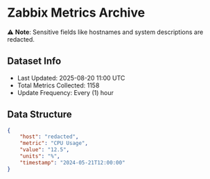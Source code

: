 # Zabbix Metrics Archive

⚠️ **Note**: Sensitive fields like hostnames and system descriptions are redacted.

## Dataset Info
- Last Updated: 2025-08-20 11:00 UTC
- Total Metrics Collected: 1158
- Update Frequency: Every (1) hour

## Data Structure
```json
{
    "host": "redacted",
    "metric": "CPU Usage",
    "value": "12.5",
    "units": "%",
    "timestamp": "2024-05-21T12:00:00"
}
```
